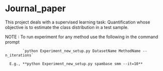 # Journal_paper
This project deals with a supervised learning task: Quantification whose objective is to estimate the class distribution in a test sample.

NOTE : To run experiment for any method use the following in the command prompt

            `python Experiment_new_setup.py DatasetName MethodName --n_iterations`
            
      E.g., **python Experiment_new_setup.py spambase smm --it=10**
